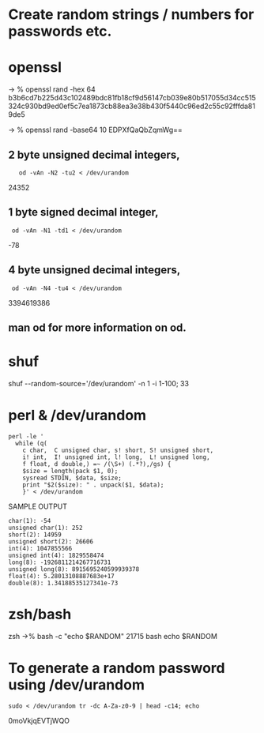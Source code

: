 #  Create random strings / numbers for passwords etc.

# openssl
 -> % openssl rand -hex 64
b3b6cd7b225d43c102489bdc81fb18cf9d56147cb039e80b517055d34cc515324c930bd9ed0ef5c7ea1873cb88ea3e38b430f5440c96ed2c55c92fffda819de5

-> % openssl rand -base64 10
EDPXfQaQbZqmWg==

##  2 byte unsigned decimal integers,

       od -vAn -N2 -tu2 < /dev/urandom
24352

##  1 byte signed decimal integer,

     od -vAn -N1 -td1 < /dev/urandom
-78

## 4 byte unsigned decimal integers,

     od -vAn -N4 -tu4 < /dev/urandom
3394619386

## man od for more information on od.

# shuf
shuf --random-source='/dev/urandom' -n 1 -i 1-100;
33

# perl & /dev/urandom

    perl -le '
      while (q(
        c char,  C unsigned char, s! short, S! unsigned short,
        i! int,  I! unsigned int, l! long,  L! unsigned long,
        f float, d double,) =~ /(\S+) (.*?),/gs) {
        $size = length(pack $1, 0);
        sysread STDIN, $data, $size;
        print "$2($size): " . unpack($1, $data);
        }' < /dev/urandom

SAMPLE OUTPUT

    char(1): -54
    unsigned char(1): 252
    short(2): 14959
    unsigned short(2): 26606
    int(4): 1047855566
    unsigned int(4): 1829558474
    long(8): -1926811214267716731
    unsigned long(8): 8915695240599939378
    float(4): 5.28013108887683e+17
    double(8): 1.34188535127341e-73

# zsh/bash

zsh
->%  bash -c "echo $RANDOM"
21715
bash
echo $RANDOM


# To generate a random password using /dev/urandom

    sudo < /dev/urandom tr -dc A-Za-z0-9 | head -c14; echo

0moVkjqEVTjWQO
